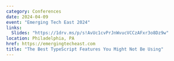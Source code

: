 ```yaml
---
category: Conferences
date: 2024-04-09
event: "Emerging Tech East 2024"
links:
  Slides: "https://1drv.ms/p/s!AvUc1cvPrJnWvucVCCzAFxr3o8Dz9w"
location: Philadelphia, PA
href: https://emergingtecheast.com
title: "The Best TypeScript Features You Might Not Be Using"
---
```

